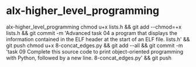 # alx-higher_level_programming
alx-higher_level_programming 
chmod u+x lists.h && git add --chmod=+x lists.h && git commit -m 'Advanced task 04  a program that displays the information contained in the ELF header at the start of an ELF file. lists.h' && git push
chmod u+x 8-concat_edges.py && git add --all && git commit -m 'task 09 Complete this source code to print object-oriented programming with Python, followed by a new line. 8-concat_edges.py' && git push